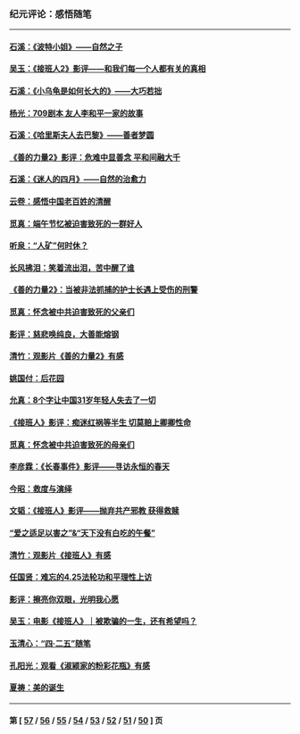 ### 纪元评论：感悟随笔
---
#### [石溪：《波特小姐》——自然之子](../../pages/nsc1035/n14048291.md) 
#### [吴玉：《接班人2》影评——和我们每一个人都有关的真相](../../pages/nsc1035/n14041114.md) 
#### [石溪：《小乌龟是如何长大的》——大巧若拙](../../pages/nsc1035/n14037479.md) 
#### [杨光：709剧本 友人李和平一家的故事](../../pages/nsc1035/n14032047.md) 
#### [石溪：《哈里斯夫人去巴黎》——善者梦圆](../../pages/nsc1035/n14031778.md) 
#### [《善的力量2》影评：危难中显善念 平和间融大千](../../pages/nsc1035/n14028390.md) 
#### [石溪：《迷人的四月》——自然的治愈力](../../pages/nsc1035/n14027049.md) 
#### [云卷：感悟中国老百姓的清醒](../../pages/nsc1035/n14025152.md) 
#### [觅真：端午节忆被迫害致死的一群好人](../../pages/nsc1035/n14020985.md) 
#### [听泉：“人矿”何时休？](../../pages/nsc1035/n14016609.md) 
#### [长风拂泪：笑着流出泪，苦中醒了谁](../../pages/nsc1035/n14016469.md) 
#### [《善的力量2》：当被非法抓捕的护士长遇上受伤的刑警](../../pages/nsc1035/n14015561.md) 
#### [觅真：怀念被中共迫害致死的父亲们](../../pages/nsc1035/n14014258.md) 
#### [影评：慈悲唤纯良，大善能熔钢](../../pages/nsc1035/n14010867.md) 
#### [清竹：观影片《善的力量2》有感](../../pages/nsc1035/n14010015.md) 
#### [姚国付：后花园](../../pages/nsc1035/n14005301.md) 
#### [允真：8个字让中国31岁年轻人失去了一切](../../pages/nsc1035/n13999093.md) 
#### [《接班人》影评：痴迷红祸等半生 切莫赔上卿卿性命](../../pages/nsc1035/n13998676.md) 
#### [觅真：怀念被中共迫害致死的母亲们](../../pages/nsc1035/n13997271.md) 
#### [李彦霖：《长春事件》影评——寻访永恒的春天](../../pages/nsc1035/n13995112.md) 
#### [今昭：救度与演绎](../../pages/nsc1035/n13992670.md) 
#### [文韬：《接班人》影评——抛弃共产邪教 获得救赎](../../pages/nsc1035/n13990160.md) 
#### [“爱之适足以害之”&“天下没有白吃的午餐”](../../pages/nsc1035/n13988391.md) 
#### [清竹：观影片《接班人》有感](../../pages/nsc1035/n13983561.md) 
#### [任国贤：难忘的4.25法轮功和平理性上访](../../pages/nsc1035/n13983482.md) 
#### [影评：擦亮你双眼，光明我心愿](../../pages/nsc1035/n13982333.md) 
#### [吴玉：电影《接班人》｜被欺骗的一生，还有希望吗？](../../pages/nsc1035/n13981972.md) 
#### [玉清心：“四·二五”随笔](../../pages/nsc1035/n13978628.md) 
#### [孔阳光：观看《淑颍家的粉彩花瓶》有感](../../pages/nsc1035/n13967929.md) 
#### [夏祷：美的诞生](../../pages/nsc1035/n13962321.md) 

---
#### 第 [ [57](./57.md) / [56](./56.md) / [55](./55.md) / [54](./54.md) / [53](./53.md) / [52](./52.md) / [51](./51.md) / [50](./50.md) ] 页

